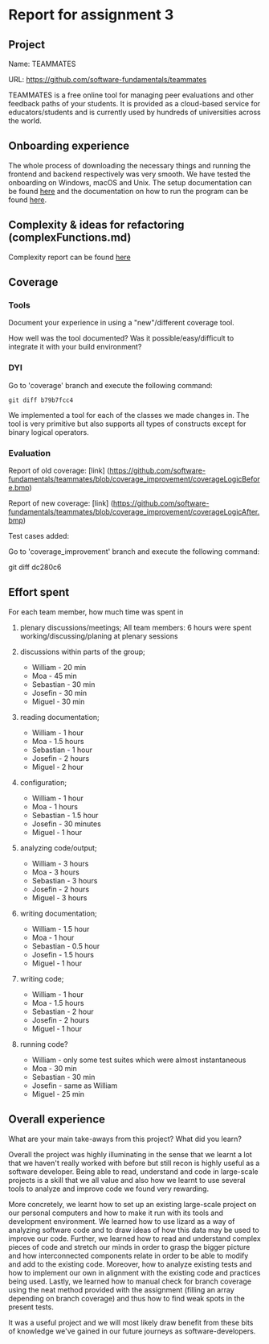 # Report for assignment 3

## Project

Name: TEAMMATES

URL: https://github.com/software-fundamentals/teammates

TEAMMATES is a free online tool for managing peer evaluations and other feedback paths of your students.
It is provided as a cloud-based service for educators/students and is currently used by hundreds of universities across the world.

## Onboarding experience
The whole process of downloading the necessary things and running the frontend and backend respectively was very smooth.
We have tested the onboarding on Windows, macOS and Unix. The setup documentation can be found [here](https://github.com/TEAMMATES/teammates/blob/master/docs/setting-up.md)
and the documentation on how to run the program can be found [here](https://github.com/TEAMMATES/teammates/blob/master/docs/development.md).


## Complexity & ideas for refactoring (complexFunctions.md)
Complexity report can be found [here](https://github.com/software-fundamentals/teammates/blob/coverage_improvement/complexFunctions.md)

## Coverage

### Tools

Document your experience in using a "new"/different coverage tool.

How well was the tool documented? Was it possible/easy/difficult to
integrate it with your build environment?

### DYI

Go to 'coverage' branch and execute the following command:

`git diff b79b7fcc4`

We implemented a tool for each of the classes we made changes in. 
The tool is very primitive but also supports all types of constructs 
except for binary logical operators.

### Evaluation

Report of old coverage: [link] (https://github.com/software-fundamentals/teammates/blob/coverage_improvement/coverageLogicBefore.bmp)

Report of new coverage: [link]
(https://github.com/software-fundamentals/teammates/blob/coverage_improvement/coverageLogicAfter.bmp)

Test cases added:

Go to 'coverage_improvement' branch and execute the following command:

git diff dc280c6

## Effort spent

For each team member, how much time was spent in

1. plenary discussions/meetings;
    All team members: 6 hours were spent working/discussing/planing at plenary sessions

2. discussions within parts of the group;
    * William - 20 min
    * Moa - 45 min
    * Sebastian - 30 min
    * Josefin - 30 min
    * Miguel - 30 min

3. reading documentation;
    * William - 1 hour
    * Moa - 1.5 hours
    * Sebastian - 1 hour 
    * Josefin - 2 hours
    * Miguel - 2 hour

4. configuration;
    * William - 1 hour
    * Moa - 1 hours
    * Sebastian - 1.5 hour
    * Josefin - 30 minutes
    * Miguel - 1 hour

5. analyzing code/output;
    * William - 3 hours
    * Moa - 3 hours
    * Sebastian - 3 hours
    * Josefin - 2 hours
    * Miguel - 3 hours

6. writing documentation;
    * William - 1.5 hour
    * Moa - 1 hour
    * Sebastian - 0.5 hour
    * Josefin - 1.5 hours
    * Miguel - 1 hour

7. writing code;
    * William - 1 hour
    * Moa - 1.5 hours
    * Sebastian - 2 hour
    * Josefin - 2 hours
    * Miguel - 1 hour

8. running code?
    * William - only some test suites which were almost instantaneous
    * Moa - 30 min
    * Sebastian - 30 min
    * Josefin - same as William
    * Miguel - 25 min

## Overall experience

What are your main take-aways from this project? What did you learn?

Overall the project was highly illuminating in the sense that we learnt a lot that we haven't really worked with before
but still recon is highly useful as a software developer. Being able to read, understand and code in large-scale projects
is a skill that we all value and also how we learnt to use several tools to analyze and improve code we found very rewarding.

More concretely, we learnt how to set up an existing large-scale project on our personal computers and how to make it run
with its tools and development environment. We learned how to use lizard as a way of analyzing software code and to draw
ideas of how this data may be used to improve our code. Further, we learned how to read and understand complex pieces of
code and stretch our minds in order to grasp the bigger picture and how interconnected components relate in order to be
able to modify and add to the existing code. Moreover, how to analyze existing tests and how to implement our own in
alignment with the existing code and practices being used. Lastly, we learned how to manual check for branch coverage using
the neat method provided with the assignment (filling an array depending on branch coverage) and thus how to find
weak spots in the present tests.

It was a useful project and we will most likely draw benefit from these bits of knowledge we've gained in our
future journeys as software-developers.

